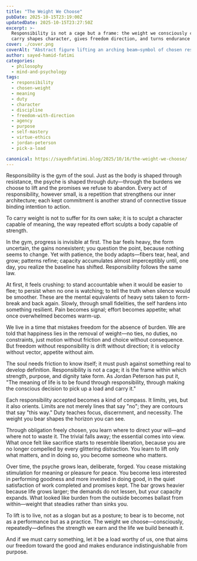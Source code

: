 ```yaml
---
title: "The Weight We Choose"
pubDate: 2025-10-15T23:19:00Z
updatedDate: 2025-10-15T23:27:50Z
excerpt: >-
  Responsibility is not a cage but a frame: the weight we consciously choose to
  carry shapes character, gives freedom direction, and turns endurance into purpose.
cover: ./cover.png
coverAlt: "Abstract figure lifting an arching beam—symbol of chosen responsibility and inner strength."
author: sayed-hamid-fatimi
categories:
  - philosophy
  - mind-and-psychology
tags:
  - responsibility
  - chosen-weight
  - meaning
  - duty
  - character
  - discipline
  - freedom-with-direction
  - agency
  - purpose
  - self-mastery
  - virtue-ethics
  - jordan-peterson
  - pick-a-load

canonical: https://sayedhfatimi.blog/2025/10/16/the-weight-we-choose/
---
```


Responsibility is the gym of the soul. Just as the body is shaped through resistance, the psyche is shaped through duty—through the burdens we choose to lift and the promises we refuse to abandon. Every act of responsibility, however small, is a repetition that strengthens our inner architecture; each kept commitment is another strand of connective tissue binding intention to action.

To carry weight is not to suffer for its own sake; it is to sculpt a character capable of meaning, the way repeated effort sculpts a body capable of strength.

In the gym, progress is invisible at first. The bar feels heavy, the form uncertain, the gains nonexistent; you question the point, because nothing seems to change. Yet with patience, the body adapts—fibers tear, heal, and grow; patterns refine; capacity accumulates almost imperceptibly until, one day, you realize the baseline has shifted. Responsibility follows the same law.

At first, it feels crushing: to stand accountable when it would be easier to flee; to persist when no one is watching; to tell the truth when silence would be smoother. These are the mental equivalents of heavy sets taken to form-break and back again. Slowly, through small fidelities, the self hardens into something resilient. Pain becomes signal; effort becomes appetite; what once overwhelmed becomes warm-up.

We live in a time that mistakes freedom for the absence of burden. We are told that happiness lies in the removal of weight—no ties, no duties, no constraints, just motion without friction and choice without consequence. But freedom without responsibility is drift without direction; it is velocity without vector, appetite without aim.

The soul needs friction to know itself; it must push against something real to develop definition. Responsibility is not a cage; it is the frame within which strength, purpose, and dignity take form. As Jordan Peterson has put it, "The meaning of life is to be found through responsibility, through making the conscious decision to pick up a load and carry it."

Each responsibility accepted becomes a kind of compass. It limits, yes, but it also orients. Limits are not merely lines that say "no"; they are contours that say "this way." Duty teaches focus, discernment, and necessity. The weight you bear shapes the horizon you can see.

Through obligation freely chosen, you learn where to direct your will—and where not to waste it. The trivial falls away; the essential comes into view. What once felt like sacrifice starts to resemble liberation, because you are no longer compelled by every glittering distraction. You learn to lift only what matters, and in doing so, you become someone who matters.

Over time, the psyche grows lean, deliberate, forged. You cease mistaking stimulation for meaning or pleasure for peace. You become less interested in performing goodness and more invested in doing good, in the quiet satisfaction of work completed and promises kept. The bar grows heavier because life grows larger; the demands do not lessen, but your capacity expands. What looked like burden from the outside becomes ballast from within—weight that steadies rather than sinks you.

To lift is to live, not as a slogan but as a posture; to bear is to become, not as a performance but as a practice. The weight we choose—consciously, repeatedly—defines the strength we earn and the life we build beneath it.

And if we must carry something, let it be a load worthy of us, one that aims our freedom toward the good and makes endurance indistinguishable from purpose.
